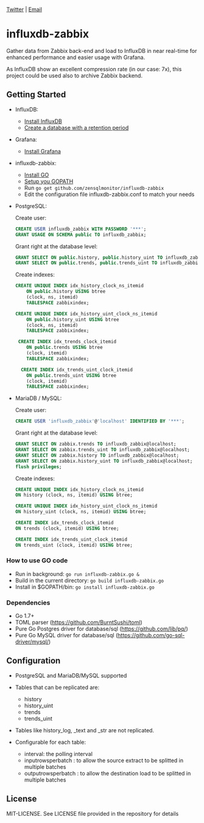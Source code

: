 [Twitter](https://twitter.com/zensqlmonitor) |
[Email](mailto:sqlzen@hotmail.com)

# influxdb-zabbix
Gather data from Zabbix back-end and load to InfluxDB in near real-time for enhanced performance and easier usage with Grafana.

As InfluxDB show an excellent compression rate (in our case: 7x), this project could be used also to archive Zabbix backend.

## Getting Started

- InfluxDB: 
	- [Install InfluxDB](https://docs.influxdata.com/influxdb/v1.1/introduction/installation/)
	- [Create a database with a retention period ](https://docs.influxdata.com/influxdb/v1.1/introduction/getting_started/) <br />
- Grafana:
	- [Install Grafana](http://docs.grafana.org/installation/)
- influxdb-zabbix:
	- [Install GO](https://golang.org/doc/install)
	- [Setup you GOPATH](https://golang.org/doc/code.html#GOPATH)
	- Run ``` go get github.com/zensqlmonitor/influxdb-zabbix ```
	- Edit the configuration file influxdb-zabbix.conf to match your needs  <br />	
- PostgreSQL:

	Create user:
	```SQL 
	CREATE USER influxdb_zabbix WITH PASSWORD '***';
	GRANT USAGE ON SCHEMA public TO influxdb_zabbix;
	```
	Grant right at the database level:
	```SQL 
	GRANT SELECT ON public.history, public.history_uint TO influxdb_zabbix;
	GRANT SELECT ON public.trends, public.trends_uint TO influxdb_zabbix;
	```

	Create indexes:
	```SQL 
	CREATE UNIQUE INDEX idx_history_clock_ns_itemid
	    ON public.history USING btree
	    (clock, ns, itemid)
	    TABLESPACE zabbixindex;

	CREATE UNIQUE INDEX idx_history_uint_clock_ns_itemid
	    ON public.history_uint USING btree
	    (clock, ns, itemid)
	    TABLESPACE zabbixindex;

	 CREATE INDEX idx_trends_clock_itemid
	    ON public.trends USING btree
	    (clock, itemid)
	    TABLESPACE zabbixindex;

	  CREATE INDEX idx_trends_uint_clock_itemid
	    ON public.trends_uint USING btree
	    (clock, itemid)
	    TABLESPACE zabbixindex;
	```
	
- MariaDB / MySQL:

	Create user:
	```SQL 
	CREATE USER 'influxdb_zabbix'@'localhost' IDENTIFIED BY '***';
	```
	
	Grant right at the database level:
	```SQL 
	GRANT SELECT ON zabbix.trends TO influxdb_zabbix@localhost;
	GRANT SELECT ON zabbix.trends_uint TO influxdb_zabbix@localhost;
	GRANT SELECT ON zabbix.history TO influxdb_zabbix@localhost;
	GRANT SELECT ON zabbix.history_uint TO influxdb_zabbix@localhost;
 	flush privileges;
	```
	
	Create indexes:
	```SQL 
	CREATE UNIQUE INDEX idx_history_clock_ns_itemid
	ON history (clock, ns, itemid) USING btree;

	CREATE UNIQUE INDEX idx_history_uint_clock_ns_itemid
	ON history_uint (clock, ns, itemid) USING btree;

	CREATE INDEX idx_trends_clock_itemid
	ON trends (clock, itemid) USING btree;

	CREATE INDEX idx_trends_uint_clock_itemid
	ON trends_uint (clock, itemid) USING btree;
	```

### How to use GO code

- Run in background: ``` go run influxdb-zabbix.go & ```
- Build in the current directory: ``` go build influxdb-zabbix.go ```
- Install in $GOPATH/bin: ``` go install influxdb-zabbix.go ```

### Dependencies
- Go 1.7+
- TOML parser (https://github.com/BurntSushi/toml)
- Pure Go Postgres driver for database/sql (https://github.com/lib/pq/)
- Pure Go MySQL driver for database/sql (https://github.com/go-sql-driver/mysql/)

## Configuration

- PostgreSQL and MariaDB/MySQL supported

- Tables that can be replicated are:
  - history
  - history_uint
  - trends
  - trends_uint
- Tables like history_log, _text and _str are not replicated.

- Configurable for each table:
  - interval: the polling interval
  - inputrowsperbatch : to allow the source extract to be splitted in multiple batches
  - outputrowsperbatch : to allow the destination load to be splitted in multiple batches
  
## License

MIT-LICENSE. See LICENSE file provided in the repository for details
